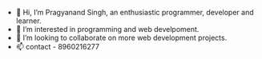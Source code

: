 - 👋 Hi, I’m Pragyanand Singh, an enthusiastic programmer, developer and learner.
- 👀 I’m interested in programming and web develpoment.
- 💞️ I’m looking to collaborate on more web development projects.
- 📫 contact - 8960216277

<!---
Pragyanand022/Pragyanand022 is a ✨ special ✨ repository because its `README.md` (this file) appears on your GitHub profile.
You can click the Preview link to take a look at your changes.
--->
